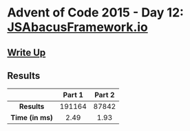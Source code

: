 # Advent of Code 2015 - Day 12: [JSAbacusFramework.io](https://adventofcode.com/2015/day/12)

## [Write Up](https://codingap.github.io/advent-of-code/writeups/2015/day12)
## Results
|| **Part 1** | **Part 2** |
|:--:|:---:|:---:|
| **Results** | 191164 | 87842 |
| **Time (in ms)** | 2.49 | 1.93 |